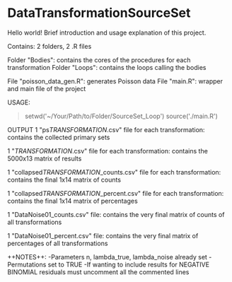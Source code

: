 # DataTransformationSourceSet
Hello world! 
Brief introduction and usage explanation of this project.


Contains: 2 folders, 2 .R files

Folder "Bodies": contains the cores of the procedures for 
each transformation
Folder "Loops": contains the loops calling the bodies

File "poisson_data_gen.R": generates Poisson data
File "main.R": wrapper and main file of the project


USAGE:
> setwd('~/Your/Path/to/Folder/SourceSet_Loop')
> source('./main.R')


OUTPUT
1 "ps*TRANSFORMATION*.csv" file for each transformation: 
contains the collected primary sets

1 "*TRANSFORMATION*.csv" file for each transformation:
contains the 5000x13 matrix of results

1 "collapsed*TRANSFORMATION*_counts.csv" file for each
transformation: contains the final 1x14 matrix of counts

1 "collapsed*TRANSFORMATION*_percent.csv" file for each
transformation: contains the final 1x14 matrix of 
percentages

1 "DataNoise01_counts.csv" file: contains the very final
matrix of counts of all transformations

1 "DataNoise01_percent.csv" file: contains the very final
matrix of percentages of all transformations


++NOTES++: 
-Parameters n, lambda_true, lambda_noise already set
-Permutations set to TRUE
-If wanting to include results for NEGATIVE BINOMIAL 
residuals must uncomment all the commented lines
